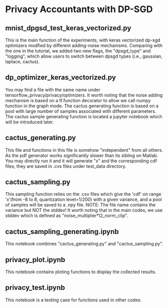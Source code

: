 # Privacy Accountants with DP-SGD

## mnist_dpgsd_test_keras_vectorized.py
This is the main function of the experiments, with keras vectorized dp-sgd optimizers modfied by different adding-noise mechanisms.
Comparing with the one in the tutorial, we added two new flags, the "dpsgd_type" and "logging", which allow users to switch between dpsgd types (i.e., gaussian, laplace, cactus).

## dp_optimizer_keras_vectorized.py
You may find a file with the same name under tensorflow_privacy/privacy/optimizers. It worth noting that the noise adding mechanism is based on a tf.function decorator to allow we call numpy function in the graph mode. The cactus generating function is based on a pool with large number of samples associated with different parameters. The cactus sample generating function is located a jupyter notebook which will be introduced later.

## cactus_generating.py
This file and functions in this file is somehow "independent" from all others. As the pdf generator works significantly slower than its sibling on Matlab. You may directly run it and it will generate "x" and the corresponding cdf files, they are saved in .cvs files under test_data directory.

## cactus_sampling.py
This sampling function relies on the .csv files which give the 'cdf' on range 'x'(from -8 to 8, quantization level=1/200) with a given variance, and a pool of samples will be saved to a .npy file.
NOTE: The file name contains the variance but NOT the stddev! It worth noting that in the main codes, we use stddev which is defined as "noise_multiplier*l2_norm_clip".

## cactus_sampling_generating.ipynb
This notebook combines "cactus_generating.py" and "cactus_sampling.py".

## privacy_plot.ipynb
This notebook contains ploting functions to display the collected results.

## privacy_test.ipynb
This notebook is a testing case for functions used in other codes.
